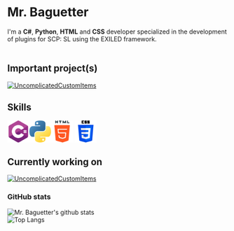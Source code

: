 # Mr. Baguetter
I'm a **C#**, **Python**, **HTML** and **CSS** developer specialized in the development of plugins for SCP: SL using the EXILED framework.<br>
<br>

## Important project(s)
[![UncomplicatedCustomItems](https://github-readme-stats.vercel.app/api/pin/?username=UncomplicatedCustomServer&repo=UncomplicatedCustomItems&theme=great-gatsby)](https://github.com/UncomplicatedCustomServer/UncomplicatedCustomItems)


## Skills
<img src='https://raw.githubusercontent.com/Mr-Baguetter/Mr-Baguetter/main/c-sharp.png' style='height: 50px'><img src='https://raw.githubusercontent.com/Mr-Baguetter/Mr-Baguetter/main/python.png' style='height: 50px'><img src='https://raw.githubusercontent.com/Mr-Baguetter/Mr-Baguetter/main/html-5.png' style='height: 50px'>
<img src='https://raw.githubusercontent.com/Mr-Baguetter/Mr-Baguetter/main/css-3.png' style='height: 50px'>

## Currently working on
[![UncomplicatedCustomItems](https://github-readme-stats.vercel.app/api/pin/?username=UncomplicatedCustomServer&repo=UncomplicatedCustomItems&theme=great-gatsby)](https://github.com/UncomplicatedCustomServer/UncomplicatedCustomItems)

### GitHub stats
![Mr. Baguetter's github stats](https://github-readme-stats.vercel.app/api/?username=Mr-Baguetter&show_icons=true&theme=great-gatsby)<br>
![Top Langs](https://github-readme-stats.vercel.app/api/top-langs/?username=Mr-Baguetter&theme=great-gatsby)<br>
